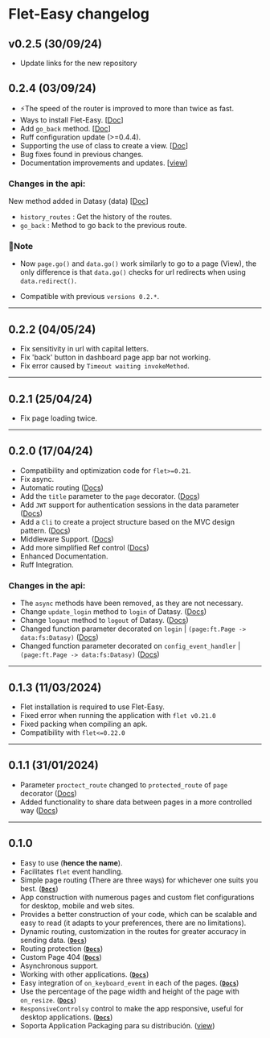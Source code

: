 # Flet-Easy changelog

## v0.2.5 (30/09/24)

* Update links for the new repository

## 0.2.4 (03/09/24)

* ⚡The speed of the router is improved to more than twice as fast.
  
* Ways to install Flet-Easy. [[Doc](https://flet-easy.pages.dev/0.2.0/installation/)]
  
* Add `go_back` method. [[Doc](https://flet-easy.pages.dev/0.2.0/how-to-use/#methods/)]
  
* Ruff configuration update (>=0.4.4).
  
* Supporting the use of class to create a view. [[Doc](https://flet-easy.pages.dev/0.2.0/add-pages/through-classes/)]
  
* Bug fixes found in previous changes.
  
* Documentation improvements and updates. [[view](https://flet-easy.pages.dev/0.2.0/)]

### **Changes in the api:**

New method added in Datasy (data) [[Doc](https://flet-easy.pages.dev/0.2.0/how-to-use/#datasy-data/)]

* `history_routes` : Get the history of the routes.
* `go_back` : Method to go back to the previous route.

### **🔎Note**

* Now `page.go()` and `data.go()` work similarly to go to a page (View), the only difference is that `data.go()` checks for url redirects when using `data.redirect()`.

* Compatible with previous `versions 0.2.*`.

---

## 0.2.2 (04/05/24)

* Fix sensitivity in url with capital letters.
* Fix 'back' button in dashboard page app bar not working.
* Fix error caused by `Timeout waiting invokeMethod`.

---

## 0.2.1 (25/04/24)

* Fix page loading twice.

---

## 0.2.0 (17/04/24)

* Compatibility and optimization code for `flet>=0.21`.
* Fix async.
* Automatic routing ([Docs](https://flet-easy.pages.dev/0.2.0/add-pages/in-automatic/))
* Add the `title` parameter to the `page` decorator. ([Docs](https://flet-easy.pages.dev/0.2.0/how-to-use/#example_1))
* Add `JWT` support for authentication sessions in the data parameter ([Docs](https://flet-easy.pages.dev/0.2.0/basic-JWT/))
* Add a `Cli` to create a project structure based on the MVC design pattern. ([Docs](https://flet-easy.pages.dev/0.2.0/cli-to-create-app/))
* Middleware Support. ([Docs](https://flet-easy.pages.dev/0.2.0/middleware/))
* Add more simplified Ref control ([Docs](https://flet-easy.pages.dev/0.2.0/ref/))
* Enhanced Documentation.
* Ruff Integration.

### **Changes in the api:**

* The `async` methods have been removed, as they are not necessary.
* Change `update_login` method to `login` of Datasy. ([Docs](https://flet-easy.pages.dev/0.2.0/Customized-app/Route-protection/#login))
* Change `logaut` method to `logout` of Datasy. ([Docs](https://flet-easy.pages.dev/0.2.0/Customized-app/Route-protection/#logout))
* Changed function parameter decorated on `login` | `(page:ft.Page -> data:fs:Datasy)` ([Docs](https://flet-easy.pages.dev/0.2.0/Customized-app/Route-protection/))
* Changed function parameter decorated on `config_event_handler` | `(page:ft.Page -> data:fs:Datasy)` ([Docs](https://flet-easy.pages.dev/0.2.0/Customized-app/Events/))

---

## 0.1.3 (11/03/2024)

* Flet installation is required to use Flet-Easy.
* Fixed error when running the application with `flet v0.21.0`
* Fixed packing when compiling an apk.
* Compatibility with `flet<=0.22.0`

---

## 0.1.1 (31/01/2024)

* Parameter `proctect_route` changed to `protected_route` of `page` decorator ([Docs](https://flet-easy.pages.dev/0.1.0/customized-app/route-protection/))
* Added functionality to share data between pages in a more controlled way ([Docs](https://flet-easy.pages.dev/0.1.0/data-sharing-between-pages/))

---

## 0.1.0

* Easy to use (**hence the name**).
* Facilitates `flet` event handling.
* Simple page routing (There are three ways) for whichever one suits you best. ([**`Docs`**](https://flet-easy.pages.dev/0.1.0/dynamic-routes/))
* App construction with numerous pages and custom flet configurations for desktop, mobile and web sites.
* Provides a better construction of your code, which can be scalable and easy to read (it adapts to your preferences, there are no limitations).
* Dynamic routing, customization in the routes for greater accuracy in sending data. ([**`Docs`**](https://flet-easy.pages.dev/0.1.0/dynamic-routes/#custom-validation))
* Routing protection ([**`Docs`**](https://flet-easy.pages.dev/0.1.0/customized-app/route-protection/))
* Custom Page 404 ([**`Docs`**](https://flet-easy.pages.dev/0.1.0/customized-app/page-404/))
* Asynchronous support.
* Working with other applications. ([**`Docs`**](https://flet-easy.pages.dev/0.1.0/data-sharing-between-pages/))
* Easy integration of `on_keyboard_event` in each of the pages. ([**`Docs`**](https://flet-easy.pages.dev/0.1.0/events/keyboard-event/))
* Use the percentage of the page width and height of the page with `on_resize`. ([**`Docs`**](https://flet-easy.pages.dev/0.1.0/events/on-resize/))
* `ResponsiveControlsy` control to make the app responsive, useful for desktop applications. ([**`Docs`**](https://flet-easy.pages.dev/0.1.0/responsiveControlsy/))
* Soporta Application Packaging para su distribución. ([view](https://flet.dev/docs/publish))
